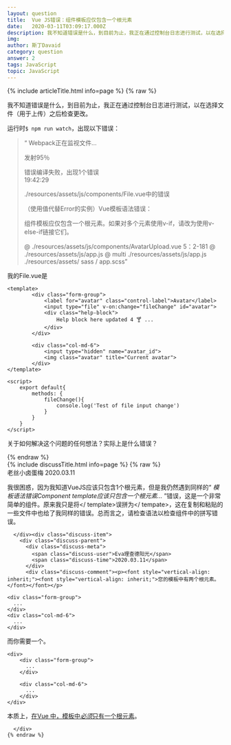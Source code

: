 ```yaml
---
layout: question
title:  Vue JS错误：组件模板应仅包含一个根元素
date:   2020-03-11T03:09:17.000Z
description: 我不知道错误是什么，到目前为止，我正在通过控制台日志进行测试，以在选择文件（用于上传）之后检查更改。运行时$ npm run watch，出现以下错误...
img: 
author: 斯丁Davaid
category: question
answer: 2
tags: JavaScript
topic: JavaScript
---
```

<div class="article-root">
  <div class="article">
    {% include articleTitle.html info=page %}
    {% raw %}
    <div class="article-content"><p><font style="vertical-align: inherit;"><font style="vertical-align: inherit;">我不知道错误是什么，到目前为止，我正在通过控制台日志进行测试，以在选择文件（用于上传）之后检查更改。</font></font></p>

<p><font style="vertical-align: inherit;"><font style="vertical-align: inherit;">运行时</font></font><code>$ npm run watch</code><font style="vertical-align: inherit;"><font style="vertical-align: inherit;">，出现以下错误：</font></font></p>

<blockquote>
  <p><font style="vertical-align: inherit;"><font style="vertical-align: inherit;">“ Webpack正在监视文件…</font></font></p>
  
  <p><font style="vertical-align: inherit;"><font style="vertical-align: inherit;">发射95％                                                         </font></font></p>
  
  <p><font style="vertical-align: inherit;"><font style="vertical-align: inherit;">错误编译失败，出现1个错误</font></font><br><font style="vertical-align: inherit;"><font style="vertical-align: inherit;">
  19:42:29</font></font></p>
  
  <p><font style="vertical-align: inherit;"><font style="vertical-align: inherit;">./resources/assets/js/components/File.vue中的错误</font></font></p>
  
  <p><font style="vertical-align: inherit;"><font style="vertical-align: inherit;">（使用值代替Error的实例）Vue模板语法错误：</font></font></p>
  
  <p><font style="vertical-align: inherit;"><font style="vertical-align: inherit;">组件模板应仅包含一个根元素。</font><font style="vertical-align: inherit;">如果对多个元素使用v-if，请改为使用v-else-if链接它们。</font></font></p>
  
  <p><font style="vertical-align: inherit;"><font style="vertical-align: inherit;">@ ./resources/assets/js/components/AvatarUpload.vue 5：2-181 @ ./resources/assets/js/app.js @ multi ./resources/assets/js/app.js ./resources/assets/ sass / app.scss”</font></font></p>
</blockquote>

<p><font style="vertical-align: inherit;"><font style="vertical-align: inherit;">我的File.vue是</font></font></p>

<pre><code>&lt;template&gt;<font></font>
        &lt;div class="form-group"&gt;<font></font>
            &lt;label for="avatar" class="control-label"&gt;Avatar&lt;/label&gt;<font></font>
            &lt;input type="file" v-on:change="fileChange" id="avatar"&gt;<font></font>
            &lt;div class="help-block"&gt;<font></font>
                Help block here updated 4 🍸 ...<font></font>
            &lt;/div&gt;<font></font>
        &lt;/div&gt;<font></font>
<font></font>
        &lt;div class="col-md-6"&gt;<font></font>
            &lt;input type="hidden" name="avatar_id"&gt;<font></font>
            &lt;img class="avatar" title="Current avatar"&gt;<font></font>
        &lt;/div&gt;<font></font>
&lt;/template&gt;<font></font>
<font></font>
&lt;script&gt;<font></font>
    export default{<font></font>
        methods: {<font></font>
            fileChange(){<font></font>
                console.log('Test of file input change')<font></font>
            }<font></font>
        }<font></font>
    }<font></font>
&lt;/script&gt;<font></font>
</code></pre>

<p><font style="vertical-align: inherit;"><font style="vertical-align: inherit;">关于如何解决这个问题的任何想法？</font><font style="vertical-align: inherit;">实际上是什么错误？</font></font></p></div>
    {% endraw %}
  </div>

  <div class="discuss-wrapper">
    {% include discussTitle.html info=page %}
    {% raw %}
    <div class="discuss-item">
        <div class="discuss-parent">
          <div class="discuss-meta">
            <span class="discuss-user">老丝小卤蛋梅</span>
            <span class="discuss-time">2020.03.11</span>
          </div>
          <div class="discuss-comment"><p><font style="vertical-align: inherit;"><font style="vertical-align: inherit;">我很困惑，因为我知道VueJS应该只包含1个根元素，但是我仍然遇到同样的“ </font></font><em><font style="vertical-align: inherit;"><font style="vertical-align: inherit;">模板语法错误Component template应该只包含一个根元素...</font></font></em><font style="vertical-align: inherit;"><font style="vertical-align: inherit;"> ”错误，这是一个非常简单的组件。</font><font style="vertical-align: inherit;">原来我只是将&lt;/ template&gt;误拼为&lt;/ tempate&gt;，这在复制和粘贴的一些文件中也给了我同样的错误。</font><font style="vertical-align: inherit;">总而言之，请检查语法以检查组件中的拼写错误。</font></font></p></div>
        </div>
        
      </div><div class="discuss-item">
        <div class="discuss-parent">
          <div class="discuss-meta">
            <span class="discuss-user">Eva理查德阳光</span>
            <span class="discuss-time">2020.03.11</span>
          </div>
          <div class="discuss-comment"><p><font style="vertical-align: inherit;"><font style="vertical-align: inherit;">您的模板中有两个根元素。</font></font></p>

<pre><code>&lt;div class="form-group"&gt;<font></font>
  ...<font></font>
&lt;/div&gt;<font></font>
&lt;div class="col-md-6"&gt;<font></font>
  ...<font></font>
&lt;/div&gt;<font></font>
</code></pre>

<p><font style="vertical-align: inherit;"><font style="vertical-align: inherit;">而你需要一个。</font></font></p>

<pre><code>&lt;div&gt;<font></font>
    &lt;div class="form-group"&gt;<font></font>
      ...<font></font>
    &lt;/div&gt;<font></font>
<font></font>
    &lt;div class="col-md-6"&gt;<font></font>
      ...<font></font>
    &lt;/div&gt;<font></font>
&lt;/div&gt;<font></font>
</code></pre>

<p><font style="vertical-align: inherit;"><font style="vertical-align: inherit;">本质上，</font></font><a href="https://vuejs.org/v2/guide/components.html#A-Single-Root-Element" rel="noreferrer"><font style="vertical-align: inherit;"><font style="vertical-align: inherit;">在Vue </font><font style="vertical-align: inherit;">中，模板中</font></font><em><font style="vertical-align: inherit;"><font style="vertical-align: inherit;">必须</font></font></em><font style="vertical-align: inherit;"><font style="vertical-align: inherit;">只有一个根元素</font></font></a><font style="vertical-align: inherit;"><font style="vertical-align: inherit;">。</font></font></p></div>
        </div>
        
      </div>
    {% endraw %}
  </div>
<div>
